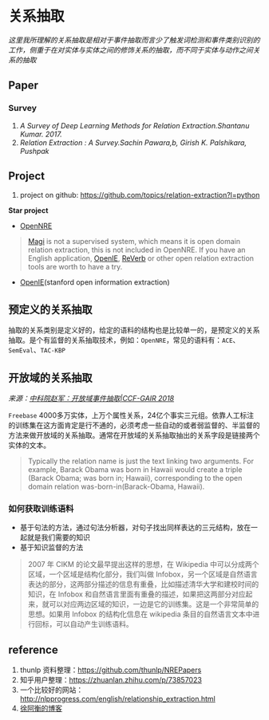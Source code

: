 # 关系抽取

*这里我所理解的关系抽取是相对于事件抽取而言少了触发词检测和事件类别识别的工作，侧重于在对实体与实体之间的修饰关系的抽取，而不同于实体与动作之间关系的抽取*

## Paper

### Survey

1. *A Survey of Deep Learning Methods for Relation Extraction.Shantanu Kumar. 2017.*
2. *Relation Extraction : A Survey.Sachin Pawara,b, Girish K. Palshikara, Pushpak*

## Project

1. project on github: https://github.com/topics/relation-extraction?l=python

**Star project**
- [OpenNRE](https://github.com/thunlp/OpenNRE)

> [Magi](https://magi.com/) is not a supervised system, which means it is open domain relation extraction, this is not included in OpenNRE. If you have an English application, [OpenIE](https://stanfordnlp.github.io/CoreNLP/openie.html), [ReVerb](http://reverb.cs.washington.edu/) or other open relation extraction tools are worth to have a try.

- [OpenIE](https://stanfordnlp.github.io/CoreNLP/openie.html#simple-corenlp-api)(stanford open information extraction)

## 预定义的关系抽取

抽取的关系类别是定义好的，给定的语料的结构也是比较单一的，是预定义的关系抽取。是个有监督的关系抽取技术，例如：`OpenNRE`，常见的语料有：`ACE`、`SemEval`、`TAC-KBP`

## 开放域的关系抽取

*来源：[中科院赵军：开放域事件抽取|CCF-GAIR 2018](https://zhuanlan.zhihu.com/p/41207156)*

`Freebase` 4000多万实体，上万个属性关系，24亿个事实三元组。依靠人工标注的训练集在这方面肯定是行不通的，必须考虑一些自动的或者弱监督的、半监督的方法来做开放域的关系抽取。通常在开放域的关系抽取抽出的关系字段是链接两个实体的文本。

> Typically the relation name is just the text linking two arguments. For example, Barack Obama was born in Hawaii would create a triple (Barack Obama; was born in; Hawaii), corresponding to the open domain relation was-born-in(Barack-Obama, Hawaii). 

### 如何获取训练语料

- 基于句法的方法，通过句法分析器，对句子找出同样表达的三元结构，放在一起就是我们需要的知识
- 基于知识监督的方法
  
> 2007 年 CIKM 的论文最早提出这样的思想，在 Wikipedia 中可以分成两个区域，一个区域是结构化部分，我们叫做 Infobox，另一个区域是自然语言表达的部分，这两部分描述的信息有重叠，比如描述清华大学和建校时间的知识，在 Infobox 和自然语言里面有重叠的描述，如果把这两部分对应起来，就可以对应两边区域的知识，一边是它的训练集。这是一个非常简单的思想。如果用 Infobox 的结构化信息在 wikipedia 条目的自然语言文本中进行回标，可以自动产生训练语料。

## reference

1. thunlp 资料整理：https://github.com/thunlp/NREPapers
2. 知乎用户整理：https://zhuanlan.zhihu.com/p/73857023
3. 一个比较好的网站：http://nlpprogress.com/english/relationship_extraction.html
4. [徐阿衡的博客](http://www.shuang0420.com/2018/09/15/%E7%9F%A5%E8%AF%86%E6%8A%BD%E5%8F%96-%E5%AE%9E%E4%BD%93%E5%8F%8A%E5%85%B3%E7%B3%BB%E6%8A%BD%E5%8F%96/)